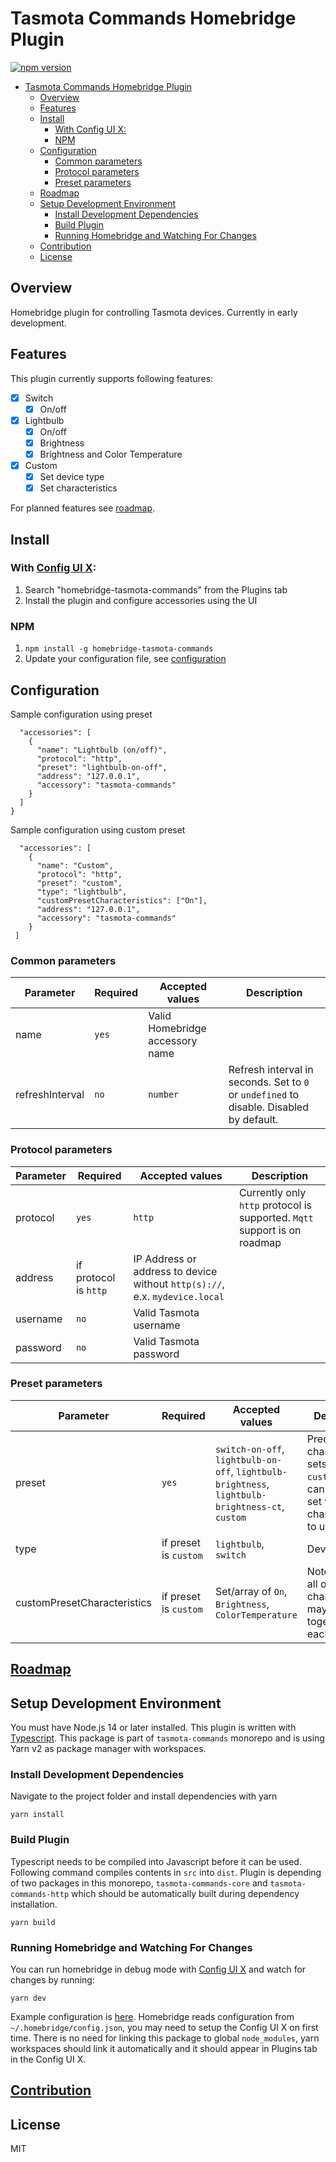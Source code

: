# Tasmota Commands Homebridge Plugin

[![npm version](https://badge.fury.io/js/homebridge-tasmota-commands.svg)](https://www.npmjs.com/package/homebridge-tasmota-commands)

- [Tasmota Commands Homebridge Plugin](#tasmota-commands-homebridge-plugin)
  - [Overview](#overview)
  - [Features](#features)
  - [Install](#install)
    - [With Config UI X:](#with-config-ui-x)
    - [NPM](#npm)
  - [Configuration](#configuration)
    - [Common parameters](#common-parameters)
    - [Protocol parameters](#protocol-parameters)
    - [Preset parameters](#preset-parameters)
  - [Roadmap](#roadmap)
  - [Setup Development Environment](#setup-development-environment)
    - [Install Development Dependencies](#install-development-dependencies)
    - [Build Plugin](#build-plugin)
    - [Running Homebridge and Watching For Changes](#running-homebridge-and-watching-for-changes)
  - [Contribution](#contribution)
  - [License](#license)

## Overview

Homebridge plugin for controlling Tasmota devices. Currently in early development.

## Features

This plugin currently supports following features:

- [x] Switch
  - [x] On/off
- [x] Lightbulb
  - [x] On/off
  - [x] Brightness
  - [x] Brightness and Color Temperature
- [x] Custom
  - [x] Set device type
  - [x] Set characteristics

For planned features see [roadmap](../../README.md#roadmap).

## Install

### With [Config UI X](https://github.com/oznu/homebridge-config-ui-x):

1. Search "homebridge-tasmota-commands" from the Plugins tab
2. Install the plugin and configure accessories using the UI

### NPM

1. `npm install -g homebridge-tasmota-commands`
2. Update your configuration file, see [configuration](#configuration)

## Configuration

Sample configuration using preset

```
  "accessories": [
    {
      "name": "Lightbulb (on/off)",
      "protocol": "http",
      "preset": "lightbulb-on-off",
      "address": "127.0.0.1",
      "accessory": "tasmota-commands"
    }
  ]
}
```

Sample configuration using custom preset

```
  "accessories": [
    {
      "name": "Custom",
      "protocol": "http",
      "preset": "custom",
      "type": "lightbulb",
      "customPresetCharacteristics": ["On"],
      "address": "127.0.0.1",
      "accessory": "tasmota-commands"
    }
 ]
```

### Common parameters

| Parameter       | Required | Accepted values                 | Description                                                                             |
| --------------- | -------- | ------------------------------- | --------------------------------------------------------------------------------------- |
| name            | `yes`    | Valid Homebridge accessory name |                                                                                         |
| refreshInterval | `no`     | `number`                        | Refresh interval in seconds. Set to `0` or `undefined` to disable. Disabled by default. |

### Protocol parameters

| Parameter | Required              | Accepted values                                                             | Description                                                               |
| --------- | --------------------- | --------------------------------------------------------------------------- | ------------------------------------------------------------------------- |
| protocol  | `yes`                 | `http`                                                                      | Currently only `http` protocol is supported. `Mqtt` support is on roadmap |
| address   | if protocol is `http` | IP Address or address to device without `http(s)://`, e.x. `mydevice.local` |                                                                           |
| username  | `no`                  | Valid Tasmota username                                                      |                                                                           |
| password  | `no`                  | Valid Tasmota password                                                      |                                                                           |

### Preset parameters

| Parameter                   | Required              | Accepted values                                                                                  | Description                                                                                      |
| --------------------------- | --------------------- | ------------------------------------------------------------------------------------------------ | ------------------------------------------------------------------------------------------------ |
| preset                      | `yes`                 | `switch-on-off`, `lightbulb-on-off`, `lightbulb-brightness`, `lightbulb-brightness-ct`, `custom` | Predefined characteristic sets. Using `custom` you can manually set what characteristics to use. |
| type                        | if preset is `custom` | `lightbulb`, `switch`                                                                            | Device type                                                                                      |
| customPresetCharacteristics | if preset is `custom` | Set/array of `On`, `Brightness`, `ColorTemperature`                                              | Note that not all of characteristics may not work together with each other                       |

## [Roadmap](../../README.md#roadmap)

## Setup Development Environment

You must have Node.js 14 or later installed. This plugin is written with [Typescript](https://www.typescriptlang.org/). This package is part of `tasmota-commands` monorepo and is using Yarn v2 as package manager with workspaces.

### Install Development Dependencies

Navigate to the project folder and install dependencies with yarn

```
yarn install
```

### Build Plugin

Typescript needs to be compiled into Javascript before it can be used. Following command compiles contents in `src` into `dist`. Plugin is depending of two packages in this monorepo, `tasmota-commands-core` and `tasmota-commands-http` which should be automatically built during dependency installation.

```
yarn build
```

### Running Homebridge and Watching For Changes

You can run homebridge in debug mode with [Config UI X](https://github.com/oznu/homebridge-config-ui-x) and watch for changes by running:

```
yarn dev
```

Example configuration is [here](./homebridge-example-config.json). Homebridge reads configuration from `~/.homebridge/config.json`, you may need to setup the Config UI X on first time. There is no need for linking this package to global `node_modules`, yarn workspaces should link it automatically and it should appear in Plugins tab in the Config UI X.

## [Contribution](../../README.md#contribution)

## License

MIT
